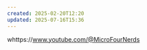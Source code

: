 ```yaml
---
created: 2025-02-20T12:20
updated: 2025-07-16T15:36
---
```

whttps://www.youtube.com/@MicroFourNerds

